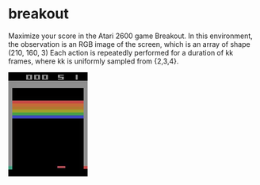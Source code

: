 # breakout

Maximize your score in the Atari 2600 game Breakout. In this environment, the observation is an RGB image of the screen, which is an array of shape (210, 160, 3) Each action is repeatedly performed for a duration of kk frames, where kk is uniformly sampled from {2,3,4}.

![breakout-v0](../images/breakout-v0.gif)